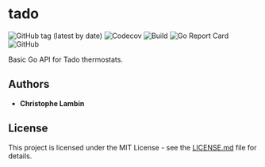 # tado
![GitHub tag (latest by date)](https://img.shields.io/github/v/tag/clambin/tado?color=green&label=Release&style=plastic)
![Codecov](https://img.shields.io/codecov/c/gh/clambin/tado?style=plastic)
![Build](https://github.com/clambin/tado/workflows/Build/badge.svg)
![Go Report Card](https://goreportcard.com/badge/github.com/clambin/tado)
![GitHub](https://img.shields.io/github/license/clambin/tado?style=plastic)

Basic Go API for Tado thermostats.

## Authors

* **Christophe Lambin**

## License

This project is licensed under the MIT License - see the [LICENSE.md](LICENSE.md) file for details.
